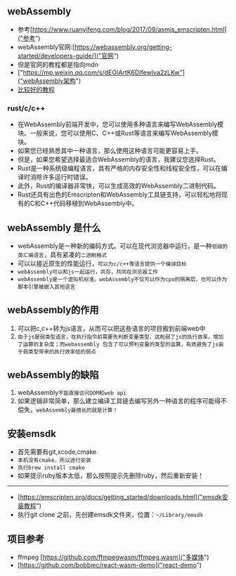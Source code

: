 ## webAssembly
* 参考[https://www.ruanyifeng.com/blog/2017/09/asmjs_emscripten.html]("参考")
* webAssembly官网:[https://webassembly.org/getting-started/developers-guide/]("官网")
* 但是官网的教程都是指向mdn
* ["https://mp.weixin.qq.com/s/dEOIArtK6DIfewIva2zLKw"]("webAssembly架构")
* [比较好的教程]("https://mp.weixin.qq.com/s/NA3lXimLOzPe_C91KicysQ")

### rust/c/c++
* 在WebAssembly前端开发中，您可以使用多种语言来编写WebAssembly模块。一般来说，您可以使用C、C++或Rust等语言来编写WebAssembly模块。
* 如果您已经熟悉其中一种语言，那么使用这种语言可能更容易上手。
* 但是，如果您希望选择最适合WebAssembly的语言，我建议您选择Rust。
* Rust是一种系统级编程语言，具有严格的内存安全性和线程安全性，可以在编译时消除许多运行时错误。
* 此外，Rust的编译器非常快，可以生成高效的WebAssembly二进制代码。
* Rust还具有出色的Emscripten和WebAssembly工具链支持，可以轻松地将现有的C和C++代码移植到WebAssembly中。

## webAssembly 是什么
* webAssembly是一种新的编码方式。可以在现代浏览器中运行，是一种`低级的类汇编语言`，具有紧凑的`二进制格式`
* 可以以接近原生的性能运行，`可以为c/c++等语言提供一个编译目标`
* `webAssembly可以和js一起运行，共存，共同在浏览器工作`
* `webAssembly是一个虚拟机标准。webAssembly不仅可以作为cpu的隔离层，也可以作为脚本引擎被嵌入其他语言`

## webAssembly的作用
1. 可以把c,c++转为js语言，从而可以把这些语言的项目搬到前端web中
2. `由于js是弱类型语言，在执行指令前需要先判断变量类型，这削弱了js的执行效率，增加了运算的复杂度；而webassembly 包含了可以预判变量的类型的运算，有效避免了js由于弱类型带来的执行效率低的弱点`

## webAssembly的缺陷
1. webAssembly`不能直接访问DOM和web api`
2. 如果逻辑非常简单，那么建立编译工具链去编写另外一种语言的程序可能得不偿失。`webAssembly最擅长的就是计算！`

## 安装emsdk
* 首先需要有git,xcode,cmake
* `本机没有cmake，所以进行安装`
* `执行brew install cmake`
* 如果提示ruby版本太低，那么按照提示先删除ruby，然后重新安装！
---
* [https://emscripten.org/docs/getting_started/downloads.html]("emsdk安装教程")
* 执行git clone 之前，先创建emsdk文件夹，位置：`~/Library/emsdk`

## 项目参考
* ffmpeg [https://github.com/ffmpegwasm/ffmpeg.wasm]("多媒体")
* [https://github.com/bobbiec/react-wasm-demo]("react-demo")

